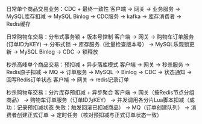 日常单个商品交易业务：CDC + 最终一致性
客户端 -> 网关 -> 业务服务 -> MySQL库存扣减 -> MySQL Binlog -> CDC服务 -> kafka -> 库存消费者 -> Redis缓存

日常购物车交易：分布式事务锁 + 版本号控制
客户端 -> 网关 -> 购物车订单服务(订单ID为KEY) -> 分布式锁 -> 库存服务（批量检查版本号） -> MySQL乐观锁更新 -> MySQL Binlog -> CDC -> 锁释放

秒杀高峰单个商品交易：预扣减 + 异步落库模式
客户端 -> 网关 -> 秒杀服务 -> Redis原子扣减 -> MQ -> 订单服务 -> MySQL -> Binlog -> CDC -> 状态通知 -> 回写Redis订单状态
客户端 -> 网关 -> redis记录订单

秒杀购物车交易：分片库存预扣减 + 异步聚合
客户端 -> 网关（按Redis节点分组商品） -> 购物车订单服务（订单ID为KEY） -> 并发调用各分片Lua脚本扣减（成功：记录预扣减状态 失败：触发回滚已扣减商品） -> MQ（订单创建队列） -> 消费者创建正式订单 -> 定时任务（核对预扣减与正式订单状态一致）
